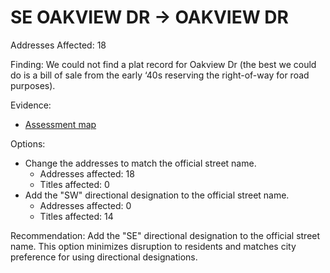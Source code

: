 # SE OAKVIEW DR -> OAKVIEW DR

Addresses Affected: 18

Finding: We could not find a plat record for Oakview Dr (the best we could do is a bill of sale from the early ‘40s reserving the right-of-way for road purposes).

Evidence:

- [Assessment map](https://alt.co.josephine.or.us/webapps/assessor/fetch-filedata.php?filetype=byaccount&identifier=R314152&inline=true)

Options:

- Change the addresses to match the official street name.
  - Addresses affected: 18
  - Titles affected: 0
- Add the "SW" directional designation to the official street name.
  - Addresses affected: 0
  - Titles affected: 14

Recommendation: Add the "SE" directional designation to the official street name. This option minimizes disruption to residents and matches city preference for using directional designations.
